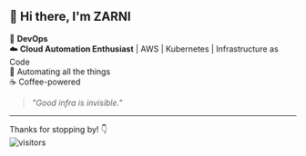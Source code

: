 ## 👋 Hi there, I'm ZARNI

🚀  **DevOps**  
☁️  **Cloud Automation Enthusiast** | AWS | Kubernetes | Infrastructure as Code  
🤖  Automating all the things   
☕  Coffee-powered

> _"Good infra is invisible."_

---

Thanks for stopping by! 👇  
![visitors](https://visitor-badge.laobi.icu/badge?page_id=zarni-tun)
